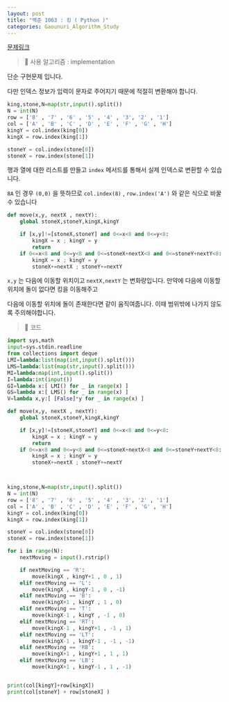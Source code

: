 ```yaml
---
layout: post
title: "백준 1063 : 킹 ( Python )"
categories: Gaounuri_Algorithm_Study
---
```


[문제링크](https://www.acmicpc.net/problem/1063)

> 📌 사용 알고리즘 : implementation

단순 구현문제 입니다.

다만 인덱스 정보가 입력이 문자로 주어지기 때문에 적절히 변환해야 합니다.

```python
king,stone,N=map(str,input().split())
N = int(N)
row = ['8' , '7' , '6' , '5' , '4' , '3', '2' , '1']
col = ['A' , 'B' , 'C' , 'D' , 'E' , 'F' , 'G' , 'H']
kingY = col.index(king[0])
kingX = row.index(king[1])

stoneY = col.index(stone[0])
stoneX = row.index(stone[1])
```

행과 열에 대한 리스트를 만들고 `index` 메서드를 통해서 실제 인덱스로 변환할 수 있습니다.

`8A` 인 경우 `(0,0)` 을 뜻하므로 `col.index(8)` , `row.index('A')` 와 같은 식으로 바꿀 수 있습니다

```python
def move(x,y, nextX , nextY):
    global stoneX,stoneY,kingX,kingY

    if [x,y]!=[stoneX,stoneY] and 0<=x<8 and 0<=y<8:
        kingX = x ; kingY = y
        return
    if 0<=x<8 and 0<=y<8 and 0<=stoneX+nextX<8 and 0<=stoneY+nextY<8:
        kingX = x ; kingY = y
        stoneX+=nextX ; stoneY+=nextY
```

`x,y` 는 다음에 이동할 위치이고 `nextX,nextY` 는 변화량입니다.
만약에 다음에 이동할 위치에 돌이 없다면 킹을 이동해주고

다음에 이동할 위치에 돌이 존재한다면 같이 움직여줍니다.
이때 범위밖에 나가지 않도록 주의해야합니다.

> 📌 코드

```python
import sys,math
input=sys.stdin.readline
from collections import deque
LMI=lambda:list(map(int,input().split()))
LMS=lambda:list(map(str,input().split()))
MI=lambda:map(int,input().split())
I=lambda:int(input())
GI=lambda x:[ LMI() for _ in range(x) ]
GS=lambda x:[ LMS() for _ in range(x) ]
V=lambda x,y:[ [False]*y for _ in range(x) ]

def move(x,y, nextX , nextY):
    global stoneX,stoneY,kingX,kingY

    if [x,y]!=[stoneX,stoneY] and 0<=x<8 and 0<=y<8:
        kingX = x ; kingY = y
        return
    if 0<=x<8 and 0<=y<8 and 0<=stoneX+nextX<8 and 0<=stoneY+nextY<8:
        kingX = x ; kingY = y
        stoneX+=nextX ; stoneY+=nextY



king,stone,N=map(str,input().split())
N = int(N)
row = ['8' , '7' , '6' , '5' , '4' , '3', '2' , '1']
col = ['A' , 'B' , 'C' , 'D' , 'E' , 'F' , 'G' , 'H']
kingY = col.index(king[0])
kingX = row.index(king[1])

stoneY = col.index(stone[0])
stoneX = row.index(stone[1])

for i in range(N):
    nextMoving = input().rstrip()

    if nextMoving == 'R':
        move(kingX , kingY+1 , 0 , 1)
    elif nextMoving == 'L':
        move(kingX , kingY-1 , 0 , -1)
    elif nextMoving == 'B':
        move(kingX+1 , kingY , 1 , 0)
    elif nextMoving == 'T':
        move(kingX-1 , kingY , -1 , 0)
    elif nextMoving == 'RT':
        move(kingX-1 , kingY+1 , -1 , 1)
    elif nextMoving == 'LT':
        move(kingX-1 , kingY-1 , -1 , -1)
    elif nextMoving == 'RB':
        move(kingX+1 , kingY+1 , 1 , 1)
    elif nextMoving == 'LB':
        move(kingX+1 , kingY-1 , 1 , -1)


print(col[kingY]+row[kingX])
print(col[stoneY] + row[stoneX] )
```
